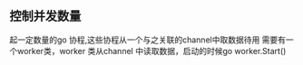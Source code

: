 ## 控制并发数量
起一定数量的go 协程,这些协程从一个与之关联的channel中取数据待用
需要有一个worker类，worker 类从channel 中读取数据，启动的时候go worker.Start()